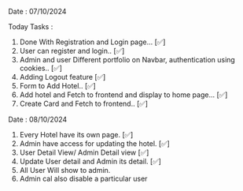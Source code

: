 Date : 07/10/2024

Today Tasks : 
1. Done With Registration and Login page... [✅]
2. User can register and login.. [✅]
3. Admin and user Different portfolio on Navbar, authentication using cookies.. [✅]
4. Adding Logout feature [✅]
5. Form to Add Hotel.. [✅]
6. Add hotel and Fetch to frontend and display to home page... [✅]
7. Create Card and Fetch to frontend.. [✅]

Date : 08/10/2024

1. Every Hotel have its own page. [✅]
2. Admin have access for updating the hotel. [✅]
3. User Detail View/ Admin Detail view [✅]
4. Update User detail and Admin its detail. [✅]
5. All User Will show to admin.
6. Admin cal also disable a particular user
